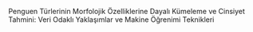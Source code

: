 Penguen Türlerinin Morfolojik Özelliklerine Dayalı Kümeleme ve Cinsiyet Tahmini: Veri Odaklı Yaklaşımlar ve Makine 
Öğrenimi Teknikleri 

